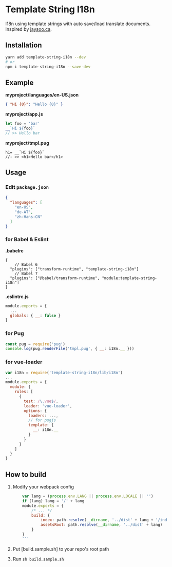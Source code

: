# Template String I18n

I18n using template strings with auto save/load translate documents.
Inspired by [jaysoo.ca](https://jaysoo.ca/2014/03/20/i18n-with-es2015-template-literals/).

## Installation

```bash
yarn add template-string-i18n --dev
# or
npm i template-string-i18n --save-dev
```

## Example

__myproject/languages/en-US.json__

```json
{ "Hi {0}": "Hello {0}" }
```

__myproject/app.js__

```javascript
let foo = 'bar'
__`Hi ${foo}`
// >> Hello bar
```

__myproject/tmpl.pug__

```pug
h1= __`Hi ${foo}`
//- >> <h1>Hello bar</h1>
```

## Usage


### Edit `package.json`
```json
{
  "languages": [
    "en-US",
    "de-AT",
    "zh-Hans-CN"
  ]
}
```

### for Babel & Eslint

__.babelrc__
```
{
	// Babel 6
  "plugins": ["transform-runtime", "template-string-i18n"]
	// Babel 7
  "plugins": ["@babel/transform-runtime", "module:template-string-i18n"]
}
```

__.eslintrc.js__
```javascript
module.exports = {
  ...
  globals: { __: false }
}
```

### for Pug

```javascript
const pug = require('pug')
console.log(pug.renderFile('tmpl.pug', { __: i18n.__ }))
```

### for vue-loader

```javascript
var i18n = require('template-string-i18n/lib/i18n')
...
module.exports = {
  module: {
    rules: [
      {
        test: /\.vue$/,
        loader: 'vue-loader',
        options: {
          loaders: ...,
          // for pugjs
          template: {
            __: i18n.__
          }
        }
      }
    ]
  }
}
```

## How to build

1. Modify your webpack config

	```javascript
		var lang = (process.env.LANG || process.env.LOCALE || '')
		if (lang) lang = '/' + lang
		module.exports = {
			/* ... */
			build: {
				index: path.resolve(__dirname, '../dist' + lang + '/index.html'),
				assetsRoot: path.resolve(__dirname, '../dist' + lang)
			}
		}
		```

2. Put [build.sample.sh] to your repo's root path
3. Run `sh build.sample.sh`
